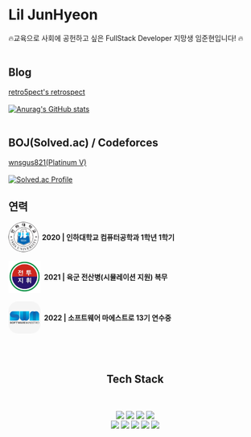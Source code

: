 # Lil JunHyeon
🔥교육으로 사회에 공헌하고 싶은 FullStack Developer 지망생 임준현입니다! 🔥
<br>
<br>
## Blog
[retro5pect's retrospect](https://retro5pect.tistory.com/)<br><br>
[![Anurag's GitHub stats](https://github-readme-stats.vercel.app/api?username=retro5pect)](https://github.com/anuraghazra/github-readme-stats)
<br>
<br>

## BOJ(Solved.ac) / Codeforces
[wnsgus821(Platinum V)](https://solved.ac/profile/wnsgus821) <br><br>
[![Solved.ac Profile](http://mazassumnida.wtf/api/v2/generate_badge?boj=wnsgus821)](https://solved.ac/wnsgus821/)

## 연력
<span style="
    display: flex;
    align-items: center;"><img src="./images/inha-univ.png" width="60" height="60" style="border-radius:50%; vertical-align:middle" /> <span style="font-weight:bold">&nbsp;&nbsp;2020 | 인하대학교 컴퓨터공학과 1학년 1학기 </span>
</span>
<br>
<span style="
    display: flex;
    align-items: center;">
<img src="./images/bctp.png" width="64" height="64" /><span style="font-weight:bold">&nbsp;&nbsp;2021 | 육군 전산병(시뮬레이션 지원) 복무</span>
</span>
<br>
<span style="
    display: flex;
    align-items: center;">
<img src="./images/swm.jpeg" width="64" height="64" style="border-radius:30%" /><span style="font-weight:bold">&nbsp;&nbsp;2022 | 소프트웨어 마에스트로 13기 연수중</span>
</span>

<div align=center> 
  <br><br>
  <h2> Tech Stack </h2>
  <br><br>
  <img src="https://img.shields.io/badge/react-61DAFB?style=for-the-badge&logo=react&logoColor=black"> 
  <img src="https://img.shields.io/badge/Chakra UI-319795?style=for-the-badge&logo=Chakra UI&logoColor=white"> 
  <img src="https://img.shields.io/badge/HTML-E34F26?style=for-the-badge&logo=HTML5&logoColor=white"> 
  <img src="https://img.shields.io/badge/CSS-1572B6?style=for-the-badge&logo=CSS3&logoColor=white"> <br>
  <img src="https://img.shields.io/badge/javascript-F7DF1E?style=for-the-badge&logo=javascript&logoColor=black"> 
  <img src="https://img.shields.io/badge/typescript-3178C6?style=for-the-badge&logo=typescript&logoColor=white">
<!--   <img src="https://img.shields.io/badge/jQuery-0769AD?style=for-the-badge&logo=jQuery&logoColor=black">  -->
<!--   <img src="https://img.shields.io/badge/Bootstrap-7952B3?style=for-the-badge&logo=bootstrap&logoColor=white"> -->
  <img src="https://img.shields.io/badge/mongoDB-47A248?style=for-the-badge&logo=mongoDB&logoColor=white"> 
  <img src="https://img.shields.io/badge/linux-FCC624?style=for-the-badge&logo=linux&logoColor=black"> 
  <img src="https://img.shields.io/badge/amazonaws-232F3E?style=for-the-badge&logo=amazonaws&logoColor=white"> 
<!--   <img src="https://img.shields.io/badge/jenkins-D24939?style=for-the-badge&logo=jenkins&logoColor=white">  -->
</div>


<!---
## Tools
retro5pect/retro5pect is a ✨ special ✨ repository because its `README.md` (this file) appears on your GitHub profile.
You can click the Preview link to take a look at your changes.
--->
